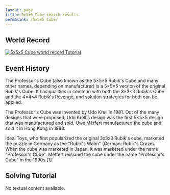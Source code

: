 ```yaml
---
layout: page
title: 5x5x5 Cube search results
permalink: /5x5x5 Cube/
---
```

## World Record
[![5x5x5 Cube world record Tutorial](https://img.youtube.com/vi/aEJYP-wiqIA/0.jpg)](https://www.youtube.com/watch?v=aEJYP-wiqIA)

## Event History
The Professor's Cube (also known as the 5×5×5 Rubik's Cube and many other names, depending on manufacturer) is a 5×5×5 version of the original Rubik's Cube. It has qualities in common with both the 3×3×3 Rubik's Cube and the 4×4×4 Rubik's Revenge, and solution strategies for both can be applied.

The Professor's Cube was invented by Udo Krell in 1981. Out of the many designs that were proposed, Udo Krell's design was the first 5×5×5 design that was manufactured and sold. Uwe Mèffert manufactured the cube and sold it in Hong Kong in 1983.

Ideal Toys, who first popularized the original 3x3x3 Rubik's cube, marketed the puzzle in Germany as the "Rubik's Wahn" (German: Rubik's Craze). When the cube was marketed in Japan, it was marketed under the name "Professor's Cube". Mèffert reissued the cube under the name "Professor's Cube" in the 1990s.[1]


## Solving Tutorial
No textual content available.

